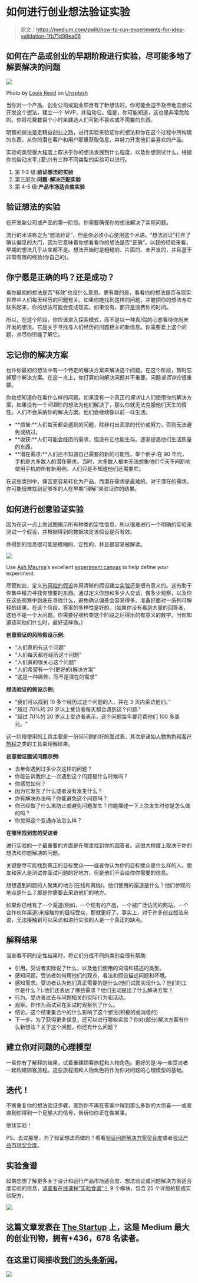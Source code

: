 # 如何进行创业想法验证实验

> 原文：<https://medium.com/swlh/how-to-run-experiments-for-idea-validation-1fb71d99ea06>

## 如何在产品或创业的早期阶段进行实验，尽可能多地了解要解决的问题

![](img/a38af86a70fe25a488911f03530d9f7e.png)

Photo by [Louis Reed](https://unsplash.com/photos/pwcKF7L4-no?utm_source=unsplash&utm_medium=referral&utm_content=creditCopyText) on [Unsplash](https://unsplash.com/search/photos/laboratory?utm_source=unsplash&utm_medium=referral&utm_content=creditCopyText)

当你对一个产品、创业公司或副业项目有了新想法时，你可能会迫不及待地去尝试开发这个想法，建立一个 MVP，并启动它。但是，你可能知道，这也是非常危险的。你将花费数百个小时来建造人们可能不喜欢或不需要的东西。

明智的做法是走精益创业之路，进行实验来验证你的想法和你在这个过程中所构建的东西，从你的潜在客户和用户那里获取信息，并努力开发他们会喜欢的产品。

实验的类型很大程度上取决于你的想法发展到什么程度，以及你想测试什么。根据你的启动水平,(至少)有三种不同类型的实验可以进行。

1.  第 1-2 级:**验证想法的实验**
2.  第三层次:**问题-解决匹配实验**
3.  第 4-5 级:**产品市场适合度实验**

## 验证想法的实验

在开发新公司或产品的第一阶段，你需要确保你的想法解决了实际问题。

流行的术语称之为“想法验证”，但是你必须小心使用这个术语。“想法验证”打开了确认偏见的大门，因为它意味着你想看看你的想法是否“正确”。以我的经验来看，早期的想法几乎从来都不是。想法开始时是粗糙的、片面的、未开发的，并且基于非常有限的经验(你自己的)。

## 你宁愿是正确的吗？还是成功？

看你最初的想法是否“有效”也没什么意思。更有趣的是，看看你的想法是否与现实世界中人们每天经历的问题有关。如果你能找到这样的问题，并能把你的想法与它联系起来，你的想法可能会变成现实。如果没有，那只是浪费你的时间。

所以，在这个阶段，你应该进入探索模式，而不是以一种真/假的心态看待你尚未开发的想法。它是关于寻找与人们经历的问题相关的新信息。你需要爱上这个问题，并尽你所能了解它。

## 忘记你的解决方案

也许你最初的想法中有一个特定的解决方案来解决这个问题。在这个阶段，暂时忘掉那个解决方案。在这一点上，你打算如何解决问题并不重要。问题*是否存在*很重要。

你也想知道你在看什么样的问题。如果没有一个真正的*需求*让人们使用你的解决方案，如果没有一个*问题*你的想法为他们解决了，那么你就无法克服他们天生的惰性。人们不会采纳你的解决方案。他们会继续像以前一样生活。

*   **烦恼:**人们每天都会遇到的问题，除非付出高昂的代价或努力，否则无法避免或绕过。
*   **收获:**人们可能会经历的需求，但没有它也能生存。逐渐提高他们生活质量的东西。
*   **潜在需求:**人们还不知道自己需要的新的可能性。举个例子:在 90 年代，手机是大多数人的潜在需求。当时，大多数人根本无法想象他们今天不间断地使用手机的所有新用例。人们只是不知道他们还需要它。

在这些类别中，痛苦更容易转化为产品，而潜在需求是最难的。对于潜在的需求，你可能很难找到足够多的人在早期“理解”来验证你的结果。

## 如何进行创意验证实验

因为在这一点上你试图揭示所有种类的定性信息，所以很难进行一个明确的实验来测试一个假设，并根据得到的数据决定该假设是否有效。

你得到的信息很可能是模糊的、定性的，并且很容易被解读。

![](img/e72c8e6dc413234977b585f599795ced.png)

Use [Ash Maurya](https://medium.com/u/4c221b5f40f3?source=post_page-----1fb71d99ea06--------------------------------)‘s excellent [experiment canvas](https://designabetterbusiness.tools/tools/experiment-canvas) to help define your experiment.

尽管如此，定义[有风险的假设](https://designabetterbusiness.tools/tools/riskiest-assumption-canvas)并用清晰的假设建立[实验](https://designabetterbusiness.tools/tools/experiment-canvas)还是很有意义的。这有助于你集中精力寻找你想要的东西。通过定义你想和多少人交谈，做多少观察，以及你在这些观察中到底在寻找什么，避免确认偏差会容易得多。准备好面对一系列可解释的结果。在这个阶段，答案的多样性是好的。(如果你没有看到大量的回答者，这也不是一个大问题，你需要仔细检查这个阶段之后得出的有意义的数字。当你知道该问他们什么时，最好这样做。)

**创意验证的风险假设示例:**

*   “人们真的有这个问题”
*   “人们每天都在经历这个问题”
*   “人们真的很关心这个问题”
*   “人们希望有一个(更好的)解决方案”
*   “这是一种痛苦，而不是潜在的需求”

**想法验证的假设示例:**

*   “我们可以找到 10 多个经历过这个问题的人，并在 3 天内采访他们。”
*   "超过 70%的 20 岁以上受访者每天都会遇到这个问题."
*   "超过 70%的 20 岁以上受访者表示，这个问题每年要花费他们 100 多美元。"

这一阶段使用的工具主要是一份带问题的好的面试表，其次是诸如[人物角色](https://designabetterbusiness.tools/tools/persona-canvas)和[客户旅程](https://designabetterbusiness.tools/tools/customer-journey-canvas)之类的工具来理解结果。

**创意验证面试问题示例:**

*   去年你遇到过多少次这样的问题？
*   你能告诉我你上一次遇到这个问题是什么时候吗？
*   你感觉如何？
*   因为它发生了什么或者没有发生什么？
*   你有解决办法吗？你能避免这个问题吗？
*   你已经做了什么来防止或避免问题发生？你能描述一下上次发生时你是怎么做的吗？
*   你觉得这个变通办法怎么样？

**在哪里找到您的受访者**

进行实验的一个最重要的方面是在哪里找到你的回答者。这很大程度上取决于你的想法和你想解决的问题。

关键是尽可能找到真正的目标受众——或者你认为你的目标受众是什么样的人。朋友和家人是测试你面试问题的好地方，但是他们不会给你你需要的信息。

想想遇到问题的人聚集的地方(在线和离线)。他们使用的渠道是什么？他们参观的地点是什么？那是你需要去采访他们的地方。

如果你已经有了一个渠道(例如，一个现有的产品，一个被广泛访问的网站，一个合作伙伴渠道)来接触你的目标受众，那就更好了。事实上，对于许多创业想法来说，无法接触到可以采访和进行实验的人是一个真正的缺点。

## 解释结果

当查看不同的定性结果时，将它们分成不同的类别会很有帮助:

*   引用。受访者实际说了什么，以及他们使用的词语和描述的类型。
*   感知问题。受访者如何用他们的观点、看法和假设描述问题和环境。
*   感知需求。受访者认为他们真正需要的是什么(他们试图实现什么？他们的工作是什么？).他们还表达了哪些需求？他们主动提出了什么解决方案？
*   行为。受访者过去与问题相关的实际行为和活动。
*   观察。你作为面试官在面试时观察到了什么。
*   结论。这个结果集合中的什么影响了这个想法(积极的或消极的)
*   下一步。为了获得更多信息，还可以进行哪些实验？你对(部分)解决方案有什么新想法？关于这个问题，你还有什么问题？

## **建立你对问题的心理模型**

一旦你有了解释的结果，试着重建顾客旅程和人物角色。更好的是:与一些受访者一起构建顾客旅程。这些旅程图和人物角色将作为你对问题的心理模型的基础。

## 迭代！

不断重复你的想法验证步骤，直到你不再在答案中得到那么多新的大惊喜——或者直到你得到一个足够大的信号，告诉你你正在做某事。

继续实验！

PS。去过那里，为了验证想法而做的？看看[验证问题解决方案契合度](/swlh/how-to-run-experiments-for-problem-solution-fit-5462e1b123a9)或者[验证产品市场契合度](/@erikvdpluijm/how-to-run-experiments-for-product-market-fit-95d06ee1c5e)。

## 实验食谱

如果您想了解更多关于设计和运行产品市场适合度、想法验证或问题解决方案适合度实验的信息，[请查看在线课程“实验食谱”！](https://shop.wrkshp.tools/experiment-cookbook) 9 个模块，包含 25 个详细的现成实验配方。

[![](img/308a8d84fb9b2fab43d66c117fcc4bb4.png)](https://medium.com/swlh)

## 这篇文章发表在 [The Startup](https://medium.com/swlh) 上，这是 Medium 最大的创业刊物，拥有+436，678 名读者。

## 在这里订阅接收[我们的头条新闻](https://growthsupply.com/the-startup-newsletter/)。

[![](img/b0164736ea17a63403e660de5dedf91a.png)](https://medium.com/swlh)